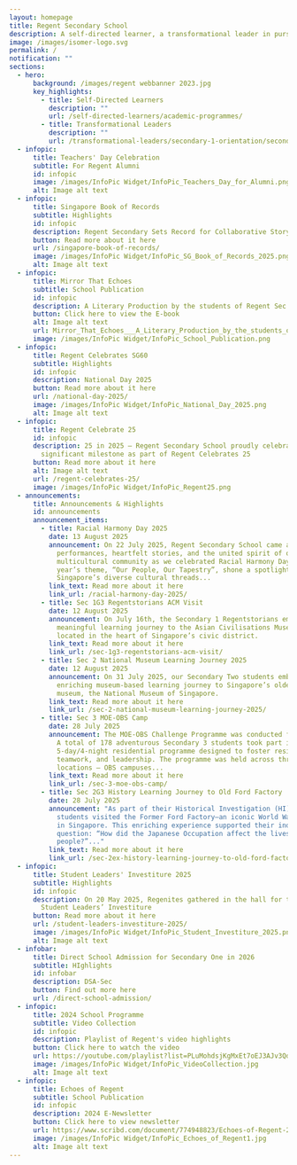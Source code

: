 ```yaml
---
layout: homepage
title: Regent Secondary School
description: A self-directed learner, a transformational leader in pursuit of excellence.
image: /images/isomer-logo.svg
permalink: /
notification: ""
sections:
  - hero:
      background: /images/regent webbanner 2023.jpg
      key_highlights:
        - title: Self-Directed Learners
          description: ""
          url: /self-directed-learners/academic-programmes/
        - title: Transformational Leaders
          description: ""
          url: /transformational-leaders/secondary-1-orientation/secondary-1-orientation-2024/
  - infopic:
      title: Teachers' Day Celebration
      subtitle: For Regent Alumni
      id: infopic
      image: /images/InfoPic Widget/InfoPic_Teachers_Day_for_Alumni.png
      alt: Image alt text
  - infopic:
      title: Singapore Book of Records
      subtitle: Highlights
      id: infopic
      description: Regent Secondary Sets Record for Collaborative Storybook Project
      button: Read more about it here
      url: /singapore-book-of-records/
      image: /images/InfoPic Widget/InfoPic_SG_Book_of_Records_2025.png
      alt: Image alt text
  - infopic:
      title: Mirror That Echoes
      subtitle: School Publication
      id: infopic
      description: A Literary Production by the students of Regent Sec School
      button: Click here to view the E-book
      alt: Image alt text
      url: Mirror_That_Echoes___A_Literary_Production_by_the_students_of_Regent_Sec_School
      image: /images/InfoPic Widget/InfoPic_School_Publication.png
  - infopic:
      title: Regent Celebrates SG60
      subtitle: Highlights
      id: infopic
      description: National Day 2025
      button: Read more about it here
      url: /national-day-2025/
      image: /images/InfoPic Widget/InfoPic_National_Day_2025.png
      alt: Image alt text
  - infopic:
      title: Regent Celebrate 25
      id: infopic
      description: 25 in 2025 – Regent Secondary School proudly celebrated this
        significant milestone as part of Regent Celebrates 25
      button: Read more about it here
      alt: Image alt text
      url: /regent-celebrates-25/
      image: /images/InfoPic Widget/InfoPic_Regent25.png
  - announcements:
      title: Announcements & Highlights
      id: announcements
      announcement_items:
        - title: Racial Harmony Day 2025
          date: 13 August 2025
          announcement: On 22 July 2025, Regent Secondary School came alive with vibrant
            performances, heartfelt stories, and the united spirit of our
            multicultural community as we celebrated Racial Harmony Day. This
            year’s theme, “Our People, Our Tapestry”, shone a spotlight on how
            Singapore’s diverse cultural threads...
          link_text: Read more about it here
          link_url: /racial-harmony-day-2025/
        - title: Sec 1G3 Regentstorians ACM Visit
          date: 12 August 2025
          announcement: On July 16th, the Secondary 1 Regentstorians embarked on a
            meaningful learning journey to the Asian Civilisations Museum (ACM),
            located in the heart of Singapore’s civic district.
          link_text: Read more about it here
          link_url: /sec-1g3-regentstorians-acm-visit/
        - title: Sec 2 National Museum Learning Journey 2025
          date: 12 August 2025
          announcement: On 31 July 2025, our Secondary Two students embarked on an
            enriching museum-based learning journey to Singapore’s oldest
            museum, the National Museum of Singapore.
          link_text: Read more about it here
          link_url: /sec-2-national-museum-learning-journey-2025/
        - title: Sec 3 MOE-OBS Camp
          date: 28 July 2025
          announcement: The MOE-OBS Challenge Programme was conducted from 14 to 18 July.
            A total of 178 adventurous Secondary 3 students took part in the
            5-day/4-night residential programme designed to foster resilience,
            teamwork, and leadership. The programme was held across three
            locations — OBS campuses...
          link_text: Read more about it here
          link_url: /sec-3-moe-obs-camp/
        - title: Sec 2G3 History Learning Journey to Old Ford Factory
          date: 28 July 2025
          announcement: "As part of their Historical Investigation (HI), Secondary 2G3
            students visited the Former Ford Factory—an iconic World War II site
            in Singapore. This enriching experience supported their inquiry
            question: “How did the Japanese Occupation affect the lives of the
            people?”..."
          link_text: Read more about it here
          link_url: /sec-2ex-history-learning-journey-to-old-ford-factory/
  - infopic:
      title: Student Leaders' Investiture 2025
      subtitle: Highlights
      id: infopic
      description: On 20 May 2025, Regenites gathered in the hall for the annual
        Student Leaders’ Investiture
      button: Read more about it here
      url: /student-leaders-investiture-2025/
      image: /images/InfoPic Widget/InfoPic_Student_Investiture_2025.png
      alt: Image alt text
  - infobar:
      title: Direct School Admission for Secondary One in 2026
      subtitle: HIghlights
      id: infobar
      description: DSA-Sec
      button: Find out more here
      url: /direct-school-admission/
  - infopic:
      title: 2024 School Programme
      subtitle: Video Collection
      id: infopic
      description: Playlist of Regent's video highlights
      button: Click here to watch the video
      url: https://youtube.com/playlist?list=PLuMohdsjKgMxEt7oEJ3AJv3QdFJlNwxqA&si=oNn09CmJt_QveLe7
      image: /images/InfoPic Widget/InfoPic_VideoCollection.jpg
      alt: Image alt text
  - infopic:
      title: Echoes of Regent
      subtitle: School Publication
      id: infopic
      description: 2024 E-Newsletter
      button: Click here to view newsletter
      url: https://www.scribd.com/document/774948823/Echoes-of-Regent-2024
      image: /images/InfoPic Widget/InfoPic_Echoes_of_Regent1.jpg
      alt: Image alt text
---
```

